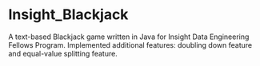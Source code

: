 Insight_Blackjack
=================
A text-based Blackjack game written in Java for Insight Data Engineering Fellows Program. 
Implemented additional features: doubling down feature and equal-value splitting feature.
